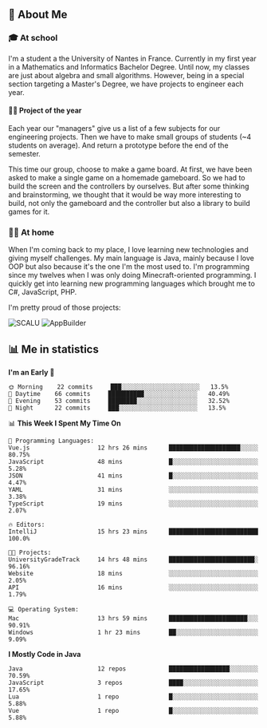 ## 👀 About Me

### 🎓 At school

I'm a student a the University of Nantes in France. Currently in my first year in a Mathematics and Informatics Bachelor Degree. Until now, my classes are just about algebra and small algorithms. However, being in a special section targeting a Master's Degree, we have projects to engineer each year. 

#### 🔧🔬 Project of the year

Each year our "managers" give us a list of a few subjects for our engineering projects. Then we have to make small groups of students (~4 students on average). And return a prototype before the end of the semester.

This time our group, choose to make a game board. At first, we have been asked to make a single game on a homemade gameboard. So we had to build the screen and the controllers by ourselves. 
But after some thinking and brainstorming, we thought that it would be way more interesting to build, not only the gameboard and the controller but also a library to build games for it.

### 👨‍💻 At home

When I'm coming back to my place, I love learning new technologies and giving myself challenges. My main language is Java, mainly because I love OOP but also because it's the one I'm the most used to. I'm programming since my twelves when I was only doing Minecraft-oriented programming.  I quickly get into learning new programming languages which brought me to C#, JavaScript, PHP. 

I'm pretty proud of those projects:

![SCALU](https://github-readme-stats.vercel.app/api/pin?username=renardfute&repo=SCALU)
![AppBuilder](https://github-readme-stats.vercel.app/api/pin?username=pulsedev2&repo=AppBuilder)

## 📊 Me in statistics
<!--START_SECTION:waka-->
**I'm an Early 🐤** 

```text
🌞 Morning    22 commits     ███░░░░░░░░░░░░░░░░░░░░░░   13.5% 
🌆 Daytime    66 commits     ██████████░░░░░░░░░░░░░░░   40.49% 
🌃 Evening    53 commits     ████████░░░░░░░░░░░░░░░░░   32.52% 
🌙 Night      22 commits     ███░░░░░░░░░░░░░░░░░░░░░░   13.5%

```


📊 **This Week I Spent My Time On** 

```text
💬 Programming Languages: 
Vue.js                   12 hrs 26 mins      ████████████████████░░░░░   80.75% 
JavaScript               48 mins             █░░░░░░░░░░░░░░░░░░░░░░░░   5.28% 
JSON                     41 mins             █░░░░░░░░░░░░░░░░░░░░░░░░   4.47% 
YAML                     31 mins             ░░░░░░░░░░░░░░░░░░░░░░░░░   3.38% 
TypeScript               19 mins             ░░░░░░░░░░░░░░░░░░░░░░░░░   2.07%

🔥 Editors: 
IntelliJ                 15 hrs 23 mins      █████████████████████████   100.0%

🐱‍💻 Projects: 
UniversityGradeTrack     14 hrs 48 mins      ████████████████████████░   96.16% 
Website                  18 mins             ░░░░░░░░░░░░░░░░░░░░░░░░░   2.05% 
API                      16 mins             ░░░░░░░░░░░░░░░░░░░░░░░░░   1.79%

💻 Operating System: 
Mac                      13 hrs 59 mins      ██████████████████████░░░   90.91% 
Windows                  1 hr 23 mins        ██░░░░░░░░░░░░░░░░░░░░░░░   9.09%

```

**I Mostly Code in Java** 

```text
Java                     12 repos            █████████████████░░░░░░░░   70.59% 
JavaScript               3 repos             ████░░░░░░░░░░░░░░░░░░░░░   17.65% 
Lua                      1 repo              █░░░░░░░░░░░░░░░░░░░░░░░░   5.88% 
Vue                      1 repo              █░░░░░░░░░░░░░░░░░░░░░░░░   5.88%

```



<!--END_SECTION:waka-->
